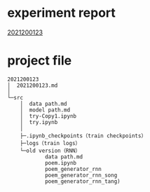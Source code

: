 # experiment report

[2021200123](./2021200123/2021200123.md)

# project file
```
2021200123
│  2021200123.md
│
└─src
    │  data path.md
    │  model path.md
    │  try-Copy1.ipynb
    │  try.ipynb
    │
    ├─.ipynb_checkpoints（train checkpoints）
    ├─logs（train logs）
    └─old version（RNN）
            data path.md
            poem.ipynb
            poem_generator_rnn
            poem_generator_rnn_song
            poem_generator_rnn_tang)  
```


